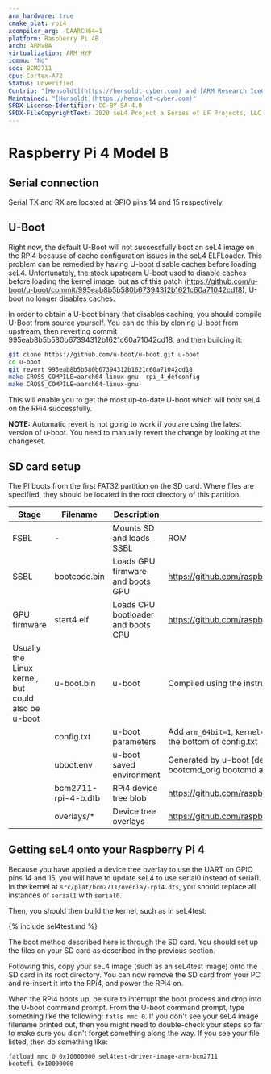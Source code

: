 ```yaml
---
arm_hardware: true
cmake_plat: rpi4
xcompiler_arg: -DAARCH64=1
platform: Raspberry Pi 4B
arch: ARMv8A
virtualization: ARM HYP
iommu: "No"
soc: BCM2711
cpu: Cortex-A72
Status: Unverified
Contrib: "[Hensoldt](https://hensoldt-cyber.com) and [ARM Research IceCap](https://gitlab.com/arm-research/security/icecap/icecap)"
Maintained: "[Hensoldt](https://hensoldt-cyber.com)"
SPDX-License-Identifier: CC-BY-SA-4.0
SPDX-FileCopyrightText: 2020 seL4 Project a Series of LF Projects, LLC.
---
```


# Raspberry Pi 4 Model B

## Serial connection
Serial TX and RX are located at GPIO pins 14 and 15 respectively.

## U-Boot

Right now, the default U-Boot will not successfully boot an seL4 image
on the RPi4 because of cache configuration issues in the seL4
ELFLoader. This problem can be remedied by having U-boot disable caches
before loading seL4. Unfortunately, the stock upstream U-boot used to
disable caches before loading the kernel image, but as of this patch
(<https://github.com/u-boot/u-boot/commit/995eab8b5b580b67394312b1621c60a71042cd18>),
U-boot no longer disables caches.

In order to obtain a U-boot binary that disables caching, you should
compile U-Boot from source yourself.
You can do this by cloning U-boot from upstream,
then reverting commit 995eab8b5b580b67394312b1621c60a71042cd18, and then
building it:
```bash
git clone https://github.com/u-boot/u-boot.git u-boot
cd u-boot
git revert 995eab8b5b580b67394312b1621c60a71042cd18
make CROSS_COMPILE=aarch64-linux-gnu- rpi_4_defconfig
make CROSS_COMPILE=aarch64-linux-gnu-
```

This will enable you to get the most up-to-date U-boot which will boot
seL4 on the RPi4 successfully.

**NOTE:** Automatic revert is not going to work if you are using the
latest version of u-boot. You need to manually revert the change by
looking at the changeset.


## SD card setup
 The PI boots from the first FAT32 partition on the
SD card. Where files are specified, they should be located in the root
directory of this partition.

|Stage |Filename |Description |Source|
|-|-|-|-|
|FSBL |- |Mounts SD and loads SSBL |ROM |
|SSBL |bootcode.bin|Loads GPU firmware and boots GPU|<https://github.com/raspberrypi/firmware/tree/master/boot> |
|GPU firmware |start4.elf |Loads CPU bootloader and boots CPU |<https://github.com/raspberrypi/firmware/tree/master/boot> |
|Usually the Linux kernel, but could also be u-boot |u-boot.bin |u-boot| Compiled using the instructions above |
||config.txt|u-boot parameters |Add `arm_64bit=1`, `kernel=u-boot.bin`, and `dtoverlay=disable-bt` to the bottom of config.txt |
||uboot.env |u-boot saved environment |Generated by u-boot (default environment) bootcmd copied to bootcmd_orig bootcmd and bootdelay removed |
||bcm2711-rpi-4-b.dtb | RPi4 device tree blob |<https://github.com/raspberrypi/firmware/tree/master/boot> |
||overlays/* | Device tree overlays |<https://github.com/raspberrypi/firmware/tree/master/boot/overlays> |

## Getting seL4 onto your Raspberry Pi 4

Because you have applied a device tree overlay to use the UART on GPIO pins 14 and 15,
you will have to update seL4 to use serial0 instead of serial1.
In the kernel at `src/plat/bcm2711/overlay-rpi4.dts`, you should replace all instances of
`serial1` with `serial0`.

Then, you should then build the kernel, such as in seL4test:

{% include sel4test.md %}

The boot method described here is through the SD card. You should set up the files
on your SD card as described in the previous section.

Following this, copy your seL4 image (such as an seL4test image) onto
the SD card in its root directory. You can now remove the SD
card from your PC and re-insert it into the RPi4, and power the RPi4 on.

When the RPi4 boots up, be sure to interrupt the boot process and drop
into the U-boot command prompt. From the U-boot command prompt, type
something like the following: `fatls mmc 0`. If you don't see your seL4 image
filename printed out, then you might need to double-check your steps
so far to make sure you didn't forget something along the way. If you
see your file listed, then do something like:
```
fatload mmc 0 0x10000000 sel4test-driver-image-arm-bcm2711
bootefi 0x10000000
```
